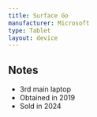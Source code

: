 ```yaml
---
title: Surface Go
manufacturer: Microsoft
type: Tablet
layout: device
---
```


## Notes

-   3rd main laptop
-   Obtained in 2019
-   Sold in 2024
